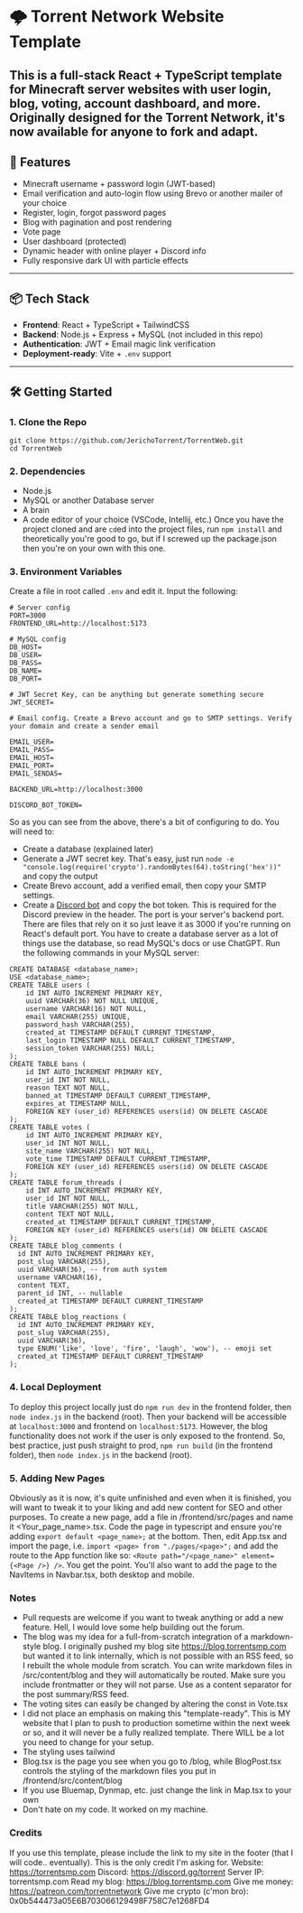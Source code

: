 # 🌩️ Torrent Network Website Template

This is a full-stack React + TypeScript template for Minecraft server websites with user login, blog, voting, account dashboard, and more. Originally designed for the Torrent Network, it's now available for anyone to fork and adapt.
---

## 🚀 Features  

- Minecraft username + password login (JWT-based)
- Email verification and auto-login flow using Brevo or another mailer of your choice
- Register, login, forgot password pages
- Blog with pagination and post rendering
- Vote page
- User dashboard (protected)
- Dynamic header with online player + Discord info
- Fully responsive dark UI with particle effects

---

## 📦 Tech Stack  

- **Frontend**: React + TypeScript + TailwindCSS
- **Backend**: Node.js + Express + MySQL (not included in this repo)
- **Authentication**: JWT + Email magic link verification
- **Deployment-ready**: Vite + `.env` support

---

## 🛠️ Getting Started

### 1. Clone the Repo  

```
git clone https://github.com/JerichoTorrent/TorrentWeb.git
cd TorrentWeb
```

### 2. Dependencies

- Node.js
- MySQL or another Database server
- A brain
- A code editor of your choice (VSCode, Intellij, etc.)
Once you have the project cloned and are `cd`ed into the project files, run `npm install` and theoretically you're good to go, but if I screwed up the package.json then you're on your own with this one.

### 3. Environment Variables  

Create a file in root called `.env` and edit it. Input the following:

```
# Server config
PORT=3000
FRONTEND_URL=http://localhost:5173

# MySQL config
DB_HOST=
DB_USER=
DB_PASS=
DB_NAME=
DB_PORT=

# JWT Secret Key, can be anything but generate something secure
JWT_SECRET=

# Email config. Create a Brevo account and go to SMTP settings. Verify your domain and create a sender email

EMAIL_USER=
EMAIL_PASS=
EMAIL_HOST=
EMAIL_PORT=
EMAIL_SENDAS=

BACKEND_URL=http://localhost:3000

DISCORD_BOT_TOKEN=
```
So as you can see from the above, there's a bit of configuring to do. You will need to:
- Create a database (explained later)
- Generate a JWT secret key. That's easy, just run `node -e "console.log(require('crypto').randomBytes(64).toString('hex'))"` and copy the output
- Create Brevo account, add a verified email, then copy your SMTP settings.
- Create a [Discord bot](https://discord.com/developers/applications) and copy the bot token. This is required for the Discord preview in the header.
The port is your server's backend port. There are files that rely on it so just leave it as 3000 if you're running on React's default port. You have to create a database server as a lot of things use the database, so read MySQL's docs or use ChatGPT. Run the following commands in your MySQL server:
```
CREATE DATABASE <database_name>;
USE <database_name>;
CREATE TABLE users (
    id INT AUTO_INCREMENT PRIMARY KEY,
    uuid VARCHAR(36) NOT NULL UNIQUE,
    username VARCHAR(16) NOT NULL,
    email VARCHAR(255) UNIQUE,
    password_hash VARCHAR(255),
    created_at TIMESTAMP DEFAULT CURRENT_TIMESTAMP,
    last_login TIMESTAMP NULL DEFAULT CURRENT_TIMESTAMP,
    session_token VARCHAR(255) NULL;
);
CREATE TABLE bans (
    id INT AUTO_INCREMENT PRIMARY KEY,
    user_id INT NOT NULL,
    reason TEXT NOT NULL,
    banned_at TIMESTAMP DEFAULT CURRENT_TIMESTAMP,
    expires_at TIMESTAMP NULL,
    FOREIGN KEY (user_id) REFERENCES users(id) ON DELETE CASCADE
);
CREATE TABLE votes (
    id INT AUTO_INCREMENT PRIMARY KEY,
    user_id INT NOT NULL,
    site_name VARCHAR(255) NOT NULL,
    vote_time TIMESTAMP DEFAULT CURRENT_TIMESTAMP,
    FOREIGN KEY (user_id) REFERENCES users(id) ON DELETE CASCADE
);
CREATE TABLE forum_threads (
    id INT AUTO_INCREMENT PRIMARY KEY,
    user_id INT NOT NULL,
    title VARCHAR(255) NOT NULL,
    content TEXT NOT NULL,
    created_at TIMESTAMP DEFAULT CURRENT_TIMESTAMP,
    FOREIGN KEY (user_id) REFERENCES users(id) ON DELETE CASCADE
);
CREATE TABLE blog_comments (
  id INT AUTO_INCREMENT PRIMARY KEY,
  post_slug VARCHAR(255),
  uuid VARCHAR(36), -- from auth system
  username VARCHAR(16),
  content TEXT,
  parent_id INT, -- nullable
  created_at TIMESTAMP DEFAULT CURRENT_TIMESTAMP
);
CREATE TABLE blog_reactions (
  id INT AUTO_INCREMENT PRIMARY KEY,
  post_slug VARCHAR(255),
  uuid VARCHAR(36),
  type ENUM('like', 'love', 'fire', 'laugh', 'wow'), -- emoji set
  created_at TIMESTAMP DEFAULT CURRENT_TIMESTAMP
);
```

### 4. Local Deployment  

To deploy this project locally just do `npm run dev` in the frontend folder, then `node index.js` in the backend (root). Then your backend will be accessible at `localhost:3000` and frontend on `localhost:5173`. However, the blog functionality does not work if the user is only exposed to the frontend. So, best practice, just push straight to prod, `npm run build` (in the frontend folder), then `node index.js` in the backend (root).

### 5. Adding New Pages  

Obviously as it is now, it's quite unfinished and even when it is finished, you will want to tweak it to your liking and add new content for SEO and other purposes. To create a new page, add a file in /frontend/src/pages and name it <Your_page_name>.tsx. Code the page in typescript and ensure you're adding `export default <page_name>;` at the bottom. Then, edit App.tsx and import the page, i.e. `import <page> from "./pages/<page>";` and add the route to the App function like so: `<Route path="/<page_name>" element={<Page />} />`. You get the point. You'll also want to add the page to the NavItems in Navbar.tsx, both desktop and mobile.

### Notes  

- Pull requests are welcome if you want to tweak anything or add a new feature. Hell, I would love some help building out the forum.
- The blog was my idea for a full-from-scratch integration of a markdown-style blog. I originally pushed my blog site <https://blog.torrentsmp.com> but wanted it to link internally, which is not possible with an RSS feed, so I rebuilt the whole module from scratch. You can write markdown files in /src/content/blog and they will automatically be routed. Make sure you include frontmatter or they will not parse. Use <!--more--> as a content separator for the post summary/RSS feed.
- The voting sites can easily be changed by altering the const in Vote.tsx
- I did not place an emphasis on making this "template-ready". This is MY website that I plan to push to production sometime within the next week or so, and it will never be a fully realized template. There WILL be a lot you need to change for your setup.
- The styling uses tailwind
- Blog.tsx is the page you see when you go to /blog, while BlogPost.tsx controls the styling of the markdown files you put in /frontend/src/content/blog
- If you use Bluemap, Dynmap, etc. just change the link in Map.tsx to your own
- Don't hate on my code. It worked on my machine.

### Credits  

If you use this template, please include the link to my site in the footer (that I will code.. eventually). This is the only credit I'm asking for.
Website: <https://torrentsmp.com>
Discord: <https://discord.gg/torrent>
Server IP: torrentsmp.com
Read my blog: <https://blog.torrentsmp.com>
Give me money: <https://patreon.com/torrentnetwork>
Give me crypto (c'mon bro): 0x0b544473a05E6B703066129498F758C7e1268FD4
